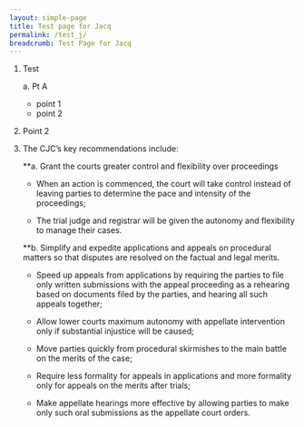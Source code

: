 ```yaml
---
layout: simple-page
title: Test page for Jacq
permalink: /test_j/
breadcrumb: Test Page for Jacq
---
```

1. Test

    a. Pt A
	* point 1
	*  point 2
2. Point 2



3.    The CJC’s key recommendations include:

         **a.    Grant the courts greater control and flexibility over proceedings 

		- When an action is commenced, the court will take control instead of leaving parties to determine the pace and intensity of the proceedings;

		- The trial judge and registrar will be given the autonomy and flexibility to manage their cases.

 
        **b.    Simplify and expedite applications and appeals on procedural matters so that disputes are resolved on the factual and legal merits.    

		- Speed up appeals from applications by requiring the parties to file only written submissions with the appeal proceeding as a rehearing based on documents filed by the parties, and hearing all such appeals together;

		- Allow lower courts maximum autonomy with appellate intervention only if substantial injustice will be caused;

		- Move parties quickly from procedural skirmishes to the main battle on the merits of the case;

		- Require less formality for appeals in applications and more formality only for appeals on the merits after trials;

		- Make appellate hearings more effective by allowing parties to make only such oral submissions as the appellate court orders.
